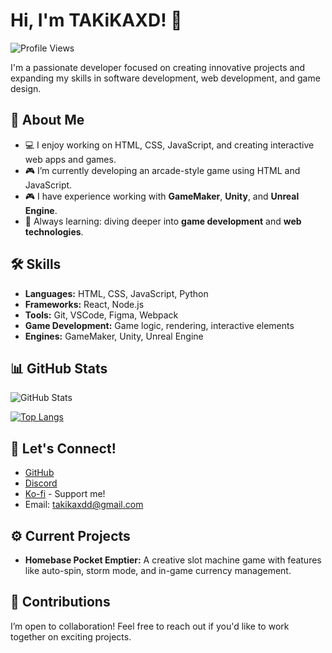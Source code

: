 # Hi, I'm TAKiKAXD! 👋

![Profile Views](https://komarev.com/ghpvc/?username=TAKiKAXD&color=blue)

I'm a passionate developer focused on creating innovative projects and expanding my skills in software development, web development, and game design.

## 🚀 About Me

- 💻 I enjoy working on HTML, CSS, JavaScript, and creating interactive web apps and games.
- 🎮 I’m currently developing an arcade-style game using HTML and JavaScript.
- 🎮 I have experience working with **GameMaker**, **Unity**, and **Unreal Engine**.
- 🌱 Always learning: diving deeper into **game development** and **web technologies**.



## 🛠 Skills

- **Languages:** HTML, CSS, JavaScript, Python
- **Frameworks:** React, Node.js
- **Tools:** Git, VSCode, Figma, Webpack
- **Game Development:** Game logic, rendering, interactive elements
- **Engines:** GameMaker, Unity, Unreal Engine

## 📊 GitHub Stats

![GitHub Stats](https://github-readme-stats.vercel.app/api?username=TAKiKAXD&show_icons=true&theme=radical)

[![Top Langs](https://github-readme-stats.vercel.app/api/top-langs/?username=TAKiKAXD&layout=compact&theme=radical)](https://github.com/anuraghazra/github-readme-stats)

## 🔗 Let's Connect!

- [GitHub](https://github.com/TAKiKAXD)
- [Discord](https://discord.gg/kQ4yVYQD6P)
- [Ko-fi](https://ko-fi.com/TAKiKAXD) - Support me!
- Email: takikaxdd@gmail.com

## ⚙️ Current Projects

- **Homebase Pocket Emptier:** A creative slot machine game with features like auto-spin, storm mode, and in-game currency management.

## 🤝 Contributions

I’m open to collaboration! Feel free to reach out if you'd like to work together on exciting projects.
